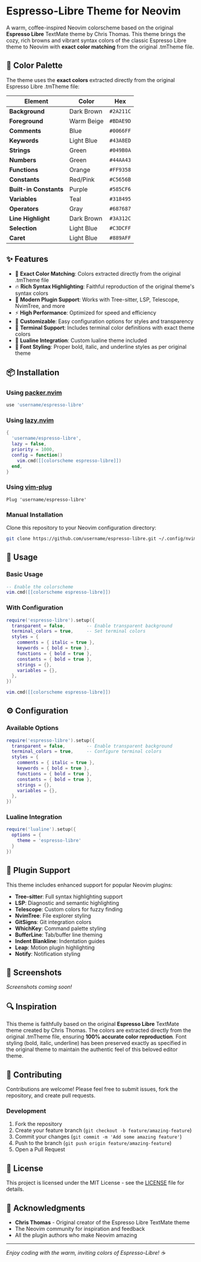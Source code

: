 # Espresso-Libre Theme for Neovim

A warm, coffee-inspired Neovim colorscheme based on the original **Espresso Libre** TextMate theme by Chris Thomas. This theme brings the cozy, rich browns and vibrant syntax colors of the classic Espresso Libre theme to Neovim with **exact color matching** from the original .tmTheme file.

## 🎨 Color Palette

The theme uses the **exact colors** extracted directly from the original Espresso Libre .tmTheme file:

| Element | Color | Hex |
|---------|-------|-----|
| **Background** | Dark Brown | `#2A211C` |
| **Foreground** | Warm Beige | `#BDAE9D` |
| **Comments** | Blue | `#0066FF` |
| **Keywords** | Light Blue | `#43A8ED` |
| **Strings** | Green | `#049B0A` |
| **Numbers** | Green | `#44AA43` |
| **Functions** | Orange | `#FF9358` |
| **Constants** | Red/Pink | `#C5656B` |
| **Built-in Constants** | Purple | `#585CF6` |
| **Variables** | Teal | `#318495` |
| **Operators** | Gray | `#687687` |
| **Line Highlight** | Dark Brown | `#3A312C` |
| **Selection** | Light Blue | `#C3DCFF` |
| **Caret** | Light Blue | `#889AFF` |

## ✨ Features

- 🎯 **Exact Color Matching**: Colors extracted directly from the original .tmTheme file
- 🔥 **Rich Syntax Highlighting**: Faithful reproduction of the original theme's syntax colors
- 🌟 **Modern Plugin Support**: Works with Tree-sitter, LSP, Telescope, NvimTree, and more
- ⚡ **High Performance**: Optimized for speed and efficiency
- 🎨 **Customizable**: Easy configuration options for styles and transparency
- 📱 **Terminal Support**: Includes terminal color definitions with exact theme colors
- 🔧 **Lualine Integration**: Custom lualine theme included
- 🎨 **Font Styling**: Proper bold, italic, and underline styles as per original theme

## 📦 Installation

### Using [packer.nvim](https://github.com/wbthomason/packer.nvim)

```lua
use 'username/espresso-libre'
```

### Using [lazy.nvim](https://github.com/folke/lazy.nvim)

```lua
{
  'username/espresso-libre',
  lazy = false,
  priority = 1000,
  config = function()
    vim.cmd([[colorscheme espresso-libre]])
  end,
}
```

### Using [vim-plug](https://github.com/junegunn/vim-plug)

```vim
Plug 'username/espresso-libre'
```

### Manual Installation

Clone this repository to your Neovim configuration directory:

```bash
git clone https://github.com/username/espresso-libre.git ~/.config/nvim/pack/themes/start/espresso-libre
```

## 🚀 Usage

### Basic Usage

```lua
-- Enable the colorscheme
vim.cmd([[colorscheme espresso-libre]])
```

### With Configuration

```lua
require('espresso-libre').setup({
  transparent = false,        -- Enable transparent background
  terminal_colors = true,     -- Set terminal colors
  styles = {
    comments = { italic = true },
    keywords = { bold = true },
    functions = { bold = true },
    constants = { bold = true },
    strings = {},
    variables = {},
  },
})

vim.cmd([[colorscheme espresso-libre]])
```

## ⚙️ Configuration

### Available Options

```lua
require('espresso-libre').setup({
  transparent = false,        -- Enable transparent background
  terminal_colors = true,     -- Configure terminal colors
  styles = {
    comments = { italic = true },
    keywords = { bold = true },
    functions = { bold = true },
    constants = { bold = true },
    strings = {},
    variables = {},
  },
})
```

### Lualine Integration

```lua
require('lualine').setup({
  options = {
    theme = 'espresso-libre'
  }
})
```

## 🔌 Plugin Support

This theme includes enhanced support for popular Neovim plugins:

- **Tree-sitter**: Full syntax highlighting support
- **LSP**: Diagnostic and semantic highlighting
- **Telescope**: Custom colors for fuzzy finding
- **NvimTree**: File explorer styling
- **GitSigns**: Git integration colors
- **WhichKey**: Command palette styling
- **BufferLine**: Tab/buffer line theming
- **Indent Blankline**: Indentation guides
- **Leap**: Motion plugin highlighting
- **Notify**: Notification styling

## 🎨 Screenshots

*Screenshots coming soon!*

## 🔍 Inspiration

This theme is faithfully based on the original **Espresso Libre** TextMate theme created by Chris Thomas. The colors are extracted directly from the original .tmTheme file, ensuring **100% accurate color reproduction**. Font styling (bold, italic, underline) has been preserved exactly as specified in the original theme to maintain the authentic feel of this beloved editor theme.

## 🤝 Contributing

Contributions are welcome! Please feel free to submit issues, fork the repository, and create pull requests.

### Development

1. Fork the repository
2. Create your feature branch (`git checkout -b feature/amazing-feature`)
3. Commit your changes (`git commit -m 'Add some amazing feature'`)
4. Push to the branch (`git push origin feature/amazing-feature`)
5. Open a Pull Request

## 📄 License

This project is licensed under the MIT License - see the [LICENSE](LICENSE) file for details.

## 🙏 Acknowledgments

- **Chris Thomas** - Original creator of the Espresso Libre TextMate theme
- The Neovim community for inspiration and feedback
- All the plugin authors who make Neovim amazing

---

*Enjoy coding with the warm, inviting colors of Espresso-Libre! ☕* 
